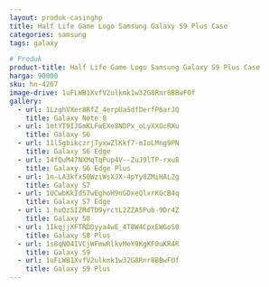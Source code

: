 ```yaml
---
layout: produk-casinghp
title: Half Life Game Logo Samsung Galaxy S9 Plus Case
categories: samsung
tags: galaxy

# Produk
product-title: Half Life Game Logo Samsung Galaxy S9 Plus Case
harga: 90000
sku: hn-4267
image-drive: 1uFLWB1XvfV2ulkmk1w32G8Rnr8BBwFOf
gallery:
  - url: 1LzghVXer8RfZ_4erpUaSdfDerfP6arJQ
    title: Galaxy Note 8
  - url: 1mtYT9IJGmKLFwEXe8NDPx_oLyXXGcRXu
    title: Galaxy S6
  - url: 11l5gbikczrjTyxwZlKkf7-mIoLMng9PN
    title: Galaxy S6 Edge
  - url: 14fQuM47NXMqTqPup4V--ZuJ9lTP-rxu8
    title: Galaxy S6 Edge Plus
  - url: 1n-LA3kfxS0WziWsXJX-4pYy8ZMiHAL2g
    title: Galaxy S7
  - url: 1UCwbKkIdS7wEghoH9nGDxeQlxrKGcB4q
    title: Galaxy S7 Edge
  - url: 1_huQzSIZRdTD9yrctL2ZZA5Pub-9Dr4Z
    title: Galaxy S8
  - url: 1IkqjjXFTRDDyya4wE_4T8W4CpxEWGoS0
    title: Galaxy S8 Plus
  - url: 1s8qNO4IVCjWFmwRlkvMeY9KgKF0uKR4R
    title: Galaxy S9
  - url: 1uFLWB1XvfV2ulkmk1w32G8Rnr8BBwFOf
    title: Galaxy S9 Plus
---
```

